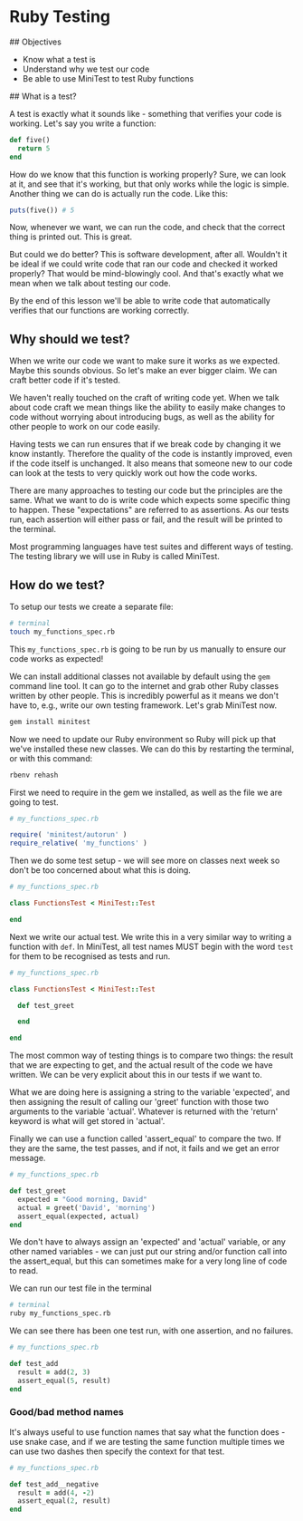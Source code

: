 # Ruby Testing

## Objectives

- Know what a test is
- Understand why we test our code
- Be able to use MiniTest to test Ruby functions

## What is a test?

A test is exactly what it sounds like - something that verifies your code is working.
Let's say you write a function:

```ruby
def five()
  return 5
end
```

How do we know that this function is working properly? Sure, we can look at it,
and see that it's working, but that only works while the logic is simple.
Another thing we can do is actually run the code. Like this:

```ruby
puts(five()) # 5
```

Now, whenever we want, we can run the code, and check that the correct thing is
printed out. This is great.

But could we do better? This is software development, after all. Wouldn't it be
ideal if we could write code that ran our code and checked it worked properly?
That would be mind-blowingly cool. And that's exactly what we mean when we talk
about testing our code.

By the end of this lesson we'll be able to write code that automatically verifies
that our functions are working correctly.

## Why should we test?

When we write our code we want to make sure it works as we expected. Maybe this
sounds obvious. So let's make an ever bigger claim. We can craft better code if it's tested.

We haven't really touched on the craft of writing code yet. When we talk about
code craft we mean things like the ability to easily make changes to code without
worrying about introducing bugs, as well as the ability for other people to work
on our code easily.

Having tests we can run ensures that if we break code by changing it we know instantly.
Therefore the quality of the code is instantly improved, even if the code itself is
unchanged. It also means that someone new to our code can look at the tests to very
quickly work out how the code works.

There are many approaches to testing our code but the principles are the same.
What we want to do is write code which expects some specific thing to happen.
These "expectations" are referred to as assertions. As our tests run, each assertion
will either pass or fail, and the result will be printed to the terminal.

Most programming languages have test suites and different ways of testing.
The testing library we will use in Ruby is called MiniTest.

## How do we test?


To setup our tests we create a separate file:

```bash
# terminal
touch my_functions_spec.rb
```

This `my_functions_spec.rb` is going to be run by us manually to ensure our
code works as expected!

We can install additional classes not available by default using the `gem` command
line tool.  It can go to the internet and grab other Ruby classes written by other
people. This is incredibly powerful as it means we don't have to, e.g., write our
own testing framework. Let's grab MiniTest now.

```bash
gem install minitest
```

Now we need to update our Ruby environment so Ruby will pick up that we've installed
these new classes. We can do this by restarting the terminal, or with this command:

```bash
rbenv rehash
```

First we need to require in the gem we installed, as well as the file we are going to test.

```ruby
# my_functions_spec.rb

require( 'minitest/autorun' )
require_relative( 'my_functions' )
```

Then we do some test setup - we will see more on classes next week so don't be too
concerned about what this is doing.

```ruby
# my_functions_spec.rb

class FunctionsTest < MiniTest::Test

end
```

Next we write our actual test. We write this in a very similar way to writing a
function with `def`. In MiniTest, all test names MUST begin with the word `test`
for them to be recognised as tests and run.

```ruby
# my_functions_spec.rb

class FunctionsTest < MiniTest::Test

  def test_greet

  end

end
```

The most common way of testing things is to compare two things: the result that
we are expecting to get, and the actual result of the code we have written. We can
be very explicit about this in our tests if we want to.

What we are doing here is assigning a string to the variable 'expected', and then
assigning the result of calling our 'greet' function with those two arguments to
the variable 'actual'. Whatever is returned with the 'return' keyword is what will
get stored in 'actual'.

Finally we can use a function called 'assert_equal' to compare the two. If they
are the same, the test passes, and if not, it fails and we get an error message.

```ruby
# my_functions_spec.rb

def test_greet
  expected = "Good morning, David"
  actual = greet('David', 'morning')
  assert_equal(expected, actual)
end
```

We don't have to always assign an 'expected' and 'actual' variable, or any other
named variables - we can just put our string and/or function call into the assert_equal,
but this can sometimes make for a very long line of code to read.

We can run our test file in the terminal
```bash
# terminal
ruby my_functions_spec.rb
```

We can see there has been one test run, with one assertion, and no failures.



```ruby
# my_functions_spec.rb

def test_add
  result = add(2, 3)
  assert_equal(5, result)
end
```

### Good/bad method names

It's always useful to use function names that say what the function does - use
snake case, and if we are testing the same function multiple times we can use
two dashes then specify the context for that test.


```ruby
# my_functions_spec.rb

def test_add__negative
  result = add(4, -2)
  assert_equal(2, result)
end
```
